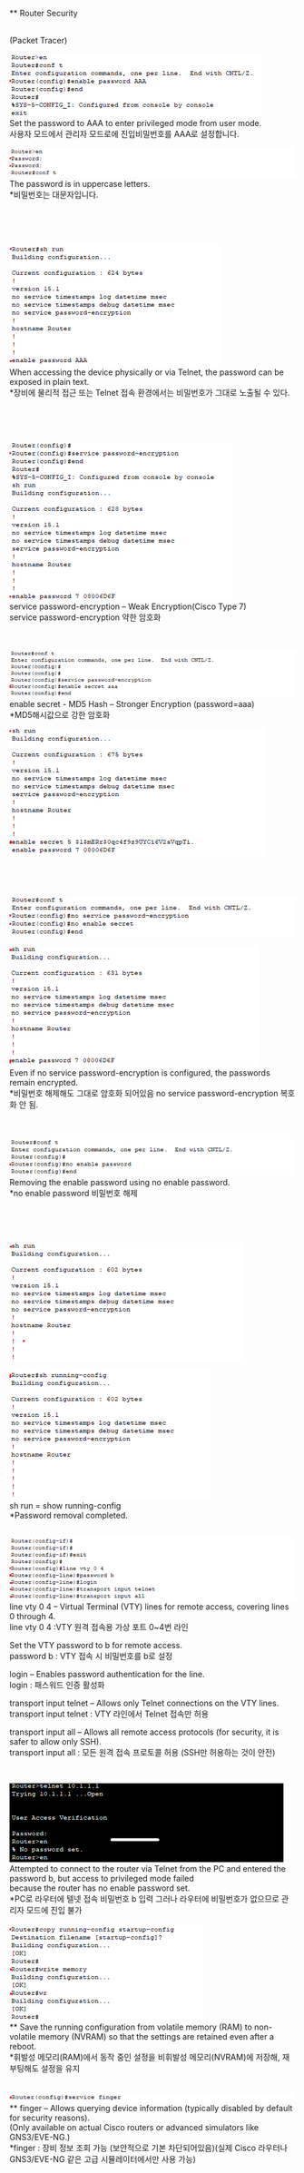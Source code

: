 ** Router Security <br>
<br>


(Packet Tracer)<br>

![image break](../../Pictur/step4/passwd-1.png) <br>
Set the password to AAA to enter privileged mode from user mode.<br>
사용자 모드에서 관리자 모드로에 진입비밀번호를 AAA로 설정합니다. 

![image break](../../Pictur/step4/passwd-2.png)  <br>
The password is in uppercase letters.<br>
*비밀번호는 대문자입니다. 

<br>
<br
<br>
<br>

![image break](../../Pictur/step4/passwd-3.png) <br>
When accessing the device physically or via Telnet, the password can be exposed in plain text.<br>
*장비에 물리적 접근 또는 Telnet 접속 환경에서는 비밀번호가 그대로 노출될 수 있다.

<br>
<br>
<br>

![image break](../../Pictur/step4/passwd-4.png) <br>
service password-encryption – Weak Encryption(Cisco Type 7) <br>
service password-encryption 약한 암호화
<br>
<br>
<br>


![image break](../../Pictur/step4/passwd-5.png) <br>
enable secret - MD5 Hash – Stronger Encryption (password=aaa)<br>
*MD5해시값으로 강한 암호화 

![image break](../../Pictur/step4/passwd-6.png) <br>
<br>
<br>
<br>
<br>
![image break](../../Pictur/step4/passwd-7.png) <br>

![image break](../../Pictur/step4/passwd-8.png) <br>
Even if no service password-encryption is configured, the passwords remain encrypted.<br>
*비밀번호 해제해도 그대로 암호화 되어있음 
no service password-encryption 복호화 안 됨.
<br>
<br>
<br>
<br>
![image break](../../Pictur/step4/passwd-9.png) <br>
Removing the enable password using no enable password.<br>
*no enable password 비밀번호 해제 

<br>
<br>
<br>

![image break](../../Pictur/step4/passwd-10.png) <br>

![image break](../../Pictur/step4/passwd-11.png) <br>
sh run = show running-config<br>
*Password removal completed.
<br>
<br>

![image break](../../Pictur/step4/passwd-12.png) <br>
line vty 0 4 – Virtual Terminal (VTY) lines for remote access, covering lines 0 through 4.<br>
line vty 0 4 :VTY 원격 접속용 가상 포트 0~4번 라인<br>

Set the VTY password to b for remote access.<br>
password b : VTY 접속 시 비밀번호를 b로 설정 <br>

login – Enables password authentication for the line.<br>
login : 패스워드 인증 활성화 <br>

transport input telnet – Allows only Telnet connections on the VTY lines.<br>
transport input telnet : VTY 라인에서 Telnet 접속만 허용 <br>

transport input all – Allows all remote access protocols (for security, it is safer to allow only SSH).<br>
transport input all : 모든 원격 접속 프로토콜 허용 (SSH만 허용하는 것이 안전)

<br>

![image break](../../Pictur/step4/passwd-13.png) <br>
Attempted to connect to the router via Telnet from the PC and entered the password b, but access to privileged mode failed<br>
because the router has no enable password set.<br>
*PC로 라우터에 텔넷 접속 비밀번호 b 입력 그러나 라우터에 비밀번호가 없으므로 관리자 모드에 진입 불가<br>

![image break](../../Pictur/step4/passwd-14.png) <br>
** Save the running configuration from volatile memory (RAM) to non-volatile memory (NVRAM) so that the settings are retained even after a reboot.<br>
*휘발성 메모리(RAM)에서 동작 중인 설정을 비휘발성 메모리(NVRAM)에 저장해, 재부팅해도 설정을 유지<br>
<br>
<br>
![image break](../../Pictur/step4/passwd-15.png) <br>
** finger – Allows querying device information (typically disabled by default for security reasons).<br>
(Only available on actual Cisco routers or advanced simulators like GNS3/EVE-NG.)<br>
*finger : 장비 정보 조회 가능 (보안적으로 기본 차단되어있음)(실제 Cisco 라우터나 GNS3/EVE-NG 같은 고급 시뮬레이터에서만 사용 가능)









